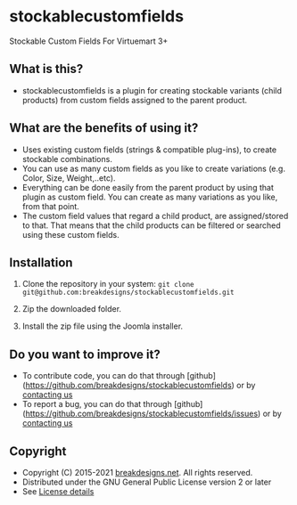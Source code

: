 stockablecustomfields
=====================

Stockable Custom Fields For Virtuemart 3+

What is this?
---------------------

* stockablecustomfields is a plugin for creating stockable variants (child products) from custom fields assigned to the parent product.


What are the benefits of using it?
---------------------
* Uses existing custom fields (strings & compatible plug-ins), to create stockable combinations.
* You can use as many custom fields as you like to create variations (e.g. Color, Size, Weight,..etc).
* Everything can be done easily from the parent product by using that plugin as custom field. You can create as many variations as you like, from that point.
* The custom field values that regard a child product, are assigned/stored to that. That means that the child products can be filtered or searched using these custom fields.


Installation
---------------------
1. Clone the repository in your system:
`git clone git@github.com:breakdesigns/stockablecustomfields.git`

2. Zip the downloaded folder.

3. Install the zip file using the Joomla installer.

Do you want to improve it?
---------------------
* To contribute code, you can do that through [github] (https://github.com/breakdesigns/stockablecustomfields) or by [contacting us](https://breakdesigns.net/contact) 
* To report a bug, you can do that through [github] (https://github.com/breakdesigns/stockablecustomfields/issues) or by [contacting us](https://breakdesigns.net/contact) 

Copyright
---------------------
* Copyright (C) 2015-2021 [breakdesigns.net](https://breakdesigns.net). All rights reserved.
* Distributed under the GNU General Public License version 2 or later
* See [License details](https://docs.joomla.org/Joomla_Licenses)
